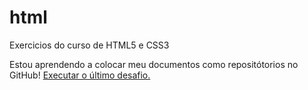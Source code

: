 # html
Exercicios do curso de HTML5 e CSS3

Estou aprendendo a colocar meu documentos como repositótorios no GitHub!
<a href="https://carloseduardo-prg.github.io/html/exercicios/desafio_11/index.html" target="_blank" rel="external">Executar o último desafio.</a>
